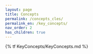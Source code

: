 ```yaml
---
layout: page
title: Concepts
permalink: /concepts_cles/
permalink_en: /key_concepts/
nav_order: 2
has_children: true
---
```


{% tf KeyConcepts/KeyConcepts.md %}